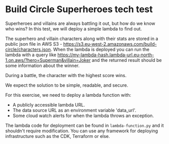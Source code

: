# Build Circle Superheroes tech test

Superheroes and villains are always battling it out, but how do we know who wins? In this test, we will deploy a simple lambda to find out.

The superhero and villain characters along with their stats are stored in a public json file in AWS S3 - https://s3.eu-west-2.amazonaws.com/build-circle/characters.json. When the lambda is deployed you can run the lambda with a query like https://my-lambda-hash.lambda-url.eu-north-1.on.aws/?hero=Superman&villain=Joker and the returned result should be some information about the winner.

During a battle, the character with the highest score wins.

We expect the solution to be simple, readable, and secure.

For this exercise, we need to deploy a lambda function with:

* A publicly accessible lambda URL.
* The data source URL as an environment variable 'data_url'.
* Some cloud watch alerts for when the lambda throws an exception.

The lambda code for deployment can be found in `lambda-function.py` and it shouldn't require modification. You can use any framework for deploying infrastructure such as the CDK, Terraform or else.
